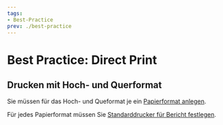 ```yaml
---
tags:
- Best-Practice
prev: ./best-practice
---
```


# Best Practice: Direct Print

## Drucken mit Hoch- und Querformat

Sie müssen für das Hoch- und Queformat je ein [Papierformat anlegen](Odoo%20Direct%20Print.md#Papierformat%20anlegen).

Für jedes Papierformat müssen Sie [Standarddrucker für Bericht festlegen](Odoo%20Direct%20Print.md#Standarddrucker%20für%20Bericht%20festlegen).